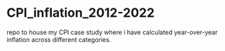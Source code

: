 # CPI_inflation_2012-2022
repo to house my CPI case study where i have calculated year-over-year inflation across different categories.
